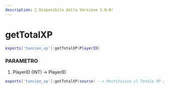 ```yaml
---
description: 🔧 Disponibile dalla Versione 1.0.0!
---
```


# getTotalXP

```lua title="Sintassi di Esportazione"
exports['tuncion_xp']:getTotalXP(PlayerID)
```

### PARAMETRO

1. PlayerID <span className="color-blue">(INT)</span> <span className="color-orange">-> PlayerID</span>

```lua
exports['tuncion_xp']:getTotalXP(source) --> Restituisce il Totale XP ad es. 450XP
```